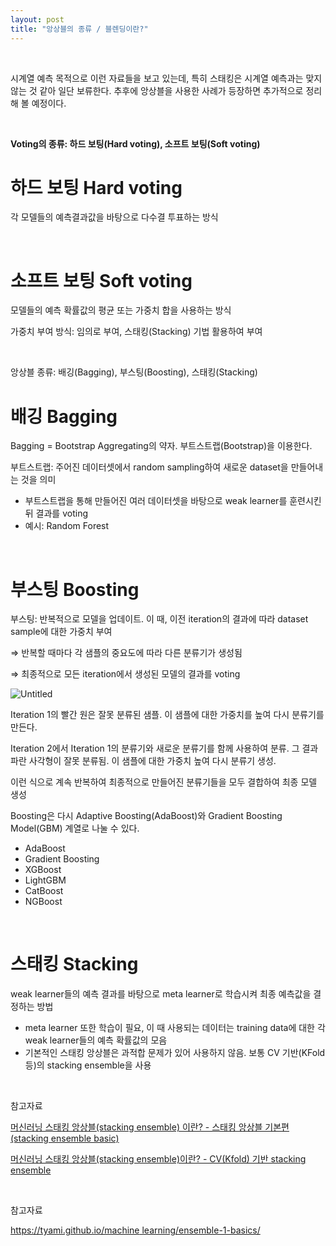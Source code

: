 ```yaml
---
layout: post
title: "앙상블의 종류 / 블렌딩이란?"
---
```


<br>

시계열 예측 목적으로 이런 자료들을 보고 있는데, 특히 스태킹은 시계열 예측과는 맞지 않는 것 같아 일단 보류한다. 추후에 앙상블을 사용한 사례가 등장하면 추가적으로 정리해 볼 예정이다.

<br>

**Voting의 종류: 하드 보팅(Hard voting), 소프트 보팅(Soft voting)**

# 하드 보팅 Hard voting

각 모델들의 예측결과값을 바탕으로 다수결 투표하는 방식

<br>

# 소프트 보팅 Soft voting

모델들의 예측 확률값의 평균 또는 가중치 합을 사용하는 방식

가중치 부여 방식: 임의로 부여, 스태킹(Stacking) 기법 활용하여 부여

<br>

앙상블 종류: 배깅(Bagging), 부스팅(Boosting), 스태킹(Stacking)

# 배깅 Bagging

Bagging = Bootstrap Aggregating의 약자. 부트스트랩(Bootstrap)을 이용한다.

부트스트랩: 주어진 데이터셋에서 random sampling하여 새로운 dataset을 만들어내는 것을 의미

- 부트스트랩을 통해 만들어진 여러 데이터셋을 바탕으로 weak learner를 훈련시킨 뒤 결과를 voting
- 예시: Random Forest

<br>

# 부스팅 Boosting

부스팅: 반복적으로 모델을 업데이트. 이 때, 이전 iteration의 결과에 따라 dataset sample에 대한 가중치 부여

⇒ 반복할 때마다 각 샘플의 중요도에 따라 다른 분류기가 생성됨

⇒ 최종적으로 모든 iteration에서 생성된 모델의 결과를 voting

![Untitled](https://github.com/SuhwanMylife/SuhwanMylife.github.io/assets/70688382/02a31369-7ea2-4100-854d-04fb8d4feb68)

Iteration 1의 빨간 원은 잘못 분류된 샘플. 이 샘플에 대한 가중치를 높여 다시 분류기를 만든다.

Iteration 2에서 Iteration 1의 분류기와 새로운 분류기를 함께 사용하여 분류. 그 결과 파란 사각형이 잘못 분류됨. 이 샘플에 대한 가중치 높여 다시 분류기 생성.

이런 식으로 계속 반복하여 최종적으로 만들어진 분류기들을 모두 결합하여 최종 모델 생성

Boosting은 다시 Adaptive Boosting(AdaBoost)와 Gradient Boosting Model(GBM) 계열로 나눌 수 있다.

- AdaBoost
- Gradient Boosting
- XGBoost
- LightGBM
- CatBoost
- NGBoost

<br>

# 스태킹 Stacking

weak learner들의 예측 결과를 바탕으로 meta learner로 학습시켜 최종 예측값을 결정하는 방법

- meta learner 또한 학습이 필요, 이 때 사용되는 데이터는 training data에 대한 각 weak learner들의 예측 확률값의 모음
- 기본적인 스태킹 앙상블은 과적합 문제가 있어 사용하지 않음. 보통 CV 기반(KFold 등)의 stacking ensemble을 사용

<br>

참고자료

[머신러닝 스태킹 앙상블(stacking ensemble) 이란? - 스태킹 앙상블 기본편(stacking ensemble basic)](https://lsjsj92.tistory.com/558)

[머신러닝 스태킹 앙상블(stacking ensemble)이란? - CV(Kfold) 기반 stacking ensemble](https://lsjsj92.tistory.com/559)

<br>

참고자료

[https://tyami.github.io/machine learning/ensemble-1-basics/](https://tyami.github.io/machine%20learning/ensemble-1-basics/)